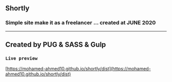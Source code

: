 ## Shortly

### Simple site make it as a freelancer ... created at JUNE 2020 
______________________________________________
## Created by PUG & SASS & Gulp

### `Live preview`

[https://mohamed-ahmed10.github.io/shortly/dist](https://mohamed-ahmed10.github.io/shortly/dist)

